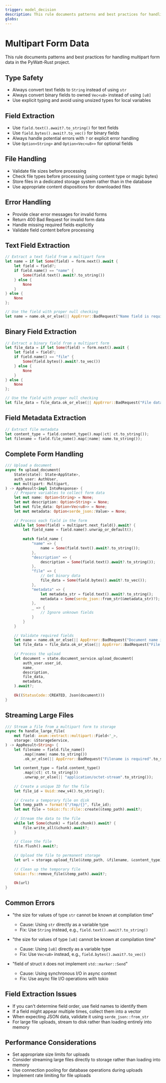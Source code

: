 ```yaml
---
trigger: model_decision
description: This rule documents patterns and best practices for handling multipart form data in the PyWatt-Rust project.
globs: 
---
```

# Multipart Form Data

<context>
This rule documents patterns and best practices for handling multipart form data in the PyWatt-Rust project.
</context>

<rules>

## Type Safety
- Always convert text fields to `String` instead of using `str`
- Always convert binary fields to owned `Vec<u8>` instead of using `[u8]`
- Use explicit typing and avoid using unsized types for local variables

## Field Extraction
- Use `field.text().await?.to_string()` for text fields
- Use `field.bytes().await?.to_vec()` for binary fields
- Always handle potential errors with `?` or explicit error handling
- Use `Option<String>` and `Option<Vec<u8>>` for optional fields

## File Handling
- Validate file sizes before processing
- Check file types before processing (using content type or magic bytes)
- Store files in a dedicated storage system rather than in the database
- Use appropriate content dispositions for downloaded files

## Error Handling
- Provide clear error messages for invalid forms
- Return 400 Bad Request for invalid form data
- Handle missing required fields explicitly
- Validate field content before processing

</rules>

<patterns>

## Text Field Extraction
```rust
// Extract a text field from a multipart form
let name = if let Some(field) = form.next().await {
    let field = field?;
    if field.name() == "name" {
        Some(field.text().await?.to_string())
    } else {
        None
    }
} else {
    None
};

// Use the field with proper null checking
let name = name.ok_or_else(|| AppError::BadRequest("Name field is required".to_string()))?;
```

## Binary Field Extraction
```rust
// Extract a binary field from a multipart form
let file_data = if let Some(field) = form.next().await {
    let field = field?;
    if field.name() == "file" {
        Some(field.bytes().await?.to_vec())
    } else {
        None
    }
} else {
    None
};

// Use the field with proper null checking
let file_data = file_data.ok_or_else(|| AppError::BadRequest("File data is required".to_string()))?;
```

## Field Metadata Extraction
```rust
// Extract file metadata
let content_type = field.content_type().map(|ct| ct.to_string());
let filename = field.file_name().map(|name| name.to_string());
```

</patterns>

<examples>

## Complete Form Handling
```rust
/// Upload a document
async fn upload_document(
    State(state): State<AppState>,
    auth_user: AuthUser,
    mut multipart: Multipart,
) -> AppResult<impl IntoResponse> {
    // Prepare variables to collect form data
    let mut name: Option<String> = None;
    let mut description: Option<String> = None;
    let mut file_data: Option<Vec<u8>> = None;
    let mut metadata: Option<serde_json::Value> = None;
    
    // Process each field in the form
    while let Some(field) = multipart.next_field().await? {
        let field_name = field.name().unwrap_or_default();
        
        match field_name {
            "name" => {
                name = Some(field.text().await?.to_string());
            },
            "description" => {
                description = Some(field.text().await?.to_string());
            },
            "file" => {
                // Get binary data
                file_data = Some(field.bytes().await?.to_vec());
            },
            "metadata" => {
                let metadata_str = field.text().await?.to_string();
                metadata = Some(serde_json::from_str(&metadata_str)?);
            },
            _ => {
                // Ignore unknown fields
            }
        }
    }
    
    // Validate required fields
    let name = name.ok_or_else(|| AppError::BadRequest("Document name is required".to_string()))?;
    let file_data = file_data.ok_or_else(|| AppError::BadRequest("File data is required".to_string()))?;
    
    // Process the upload
    let document = state.document_service.upload_document(
        auth_user.user_id,
        name,
        description,
        file_data,
        metadata,
    ).await?;
    
    Ok((StatusCode::CREATED, Json(document)))
}
```

## Streaming Large Files
```rust
/// Stream a file from a multipart form to storage
async fn handle_large_file(
    mut field: axum::extract::multipart::Field<'_>,
    storage: &StorageService,
) -> AppResult<String> {
    let filename = field.file_name()
        .map(|name| name.to_string())
        .ok_or_else(|| AppError::BadRequest("Filename is required".to_string()))?;
    
    let content_type = field.content_type()
        .map(|ct| ct.to_string())
        .unwrap_or_else(|| "application/octet-stream".to_string());
    
    // Create a unique ID for the file
    let file_id = Uuid::new_v4().to_string();
    
    // Create a temporary file on disk
    let temp_path = format!("/tmp/{}", file_id);
    let mut file = tokio::fs::File::create(&temp_path).await?;
    
    // Stream the data to the file
    while let Some(chunk) = field.chunk().await? {
        file.write_all(&chunk).await?;
    }
    
    // Close the file
    file.flush().await?;
    
    // Upload the file to permanent storage
    let url = storage.upload_file(&temp_path, &filename, &content_type).await?;
    
    // Clean up the temporary file
    tokio::fs::remove_file(&temp_path).await?;
    
    Ok(url)
}
```

</examples>

<troubleshooting>

## Common Errors
- "the size for values of type `str` cannot be known at compilation time"
  - Cause: Using `str` directly as a variable type
  - Fix: Use `String` instead, e.g., `field.text().await?.to_string()`

- "the size for values of type `[u8]` cannot be known at compilation time"
  - Cause: Using `[u8]` directly as a variable type
  - Fix: Use `Vec<u8>` instead, e.g., `field.bytes().await?.to_vec()`

- "field of struct `X` does not implement `std::marker::Send`"
  - Cause: Using synchronous I/O in async context
  - Fix: Use async file I/O operations with tokio

## Field Extraction Issues
- If you can't determine field order, use field names to identify them
- If a field might appear multiple times, collect them into a vector
- When expecting JSON data, validate it using `serde_json::from_str`
- For large file uploads, stream to disk rather than loading entirely into memory

## Performance Considerations
- Set appropriate size limits for uploads
- Consider streaming large files directly to storage rather than loading into memory
- Use connection pooling for database operations during uploads
- Implement rate limiting for file uploads

</troubleshooting>
